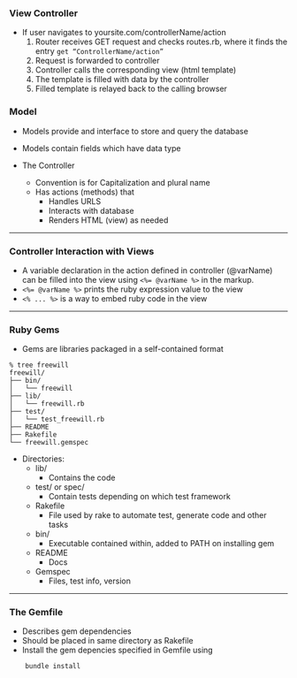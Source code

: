 ### View Controller
- If user navigates to yoursite.com/controllerName/action
    1. Router receives GET request and checks routes.rb, where it finds the entry `get “ControllerName/action”`
    2. Request is forwarded to controller
    3. Controller calls the corresponding view (html template)
    4. The template is filled with data by the controller
    5. Filled template is relayed back to the calling browser
### Model 
- Models provide and interface to store and query the database
- Models contain fields which have data type

- The Controller
    - Convention is for Capitalization and plural name
    - Has actions (methods) that
        - Handles URLS
        - Interacts with database
        - Renders HTML (view) as needed


---------------------
### Controller Interaction with Views
- A variable declaration in the action defined in controller (@varName) can be filled into the view using `<%= @varName %>` in the markup.
- `<%= @varName %>` prints the ruby expression value to the view
- `<% ... %>` is a way to embed ruby code in the view

---------------------
### Ruby Gems
- Gems are libraries packaged in a self-contained format

```
% tree freewill
freewill/
├── bin/
│   └── freewill
├── lib/
│   └── freewill.rb
├── test/
│   └── test_freewill.rb
├── README
├── Rakefile
└── freewill.gemspec
```

- Directories:
    - lib/
        - Contains the code
    - test/ or spec/
        - Contain tests depending on which test framework 
    - Rakefile
        - File used by rake to automate test, generate code and other tasks 
    - bin/
        - Executable contained within, added to PATH on installing gem
    - README
        - Docs  
    - Gemspec
        - Files, test info, version


---------------------------
### The Gemfile
- Describes gem dependencies
- Should be placed in same directory as Rakefile 
- Install the gem depencies specified in Gemfile using  
```
    bundle install
```

